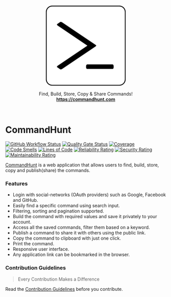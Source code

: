 <p align="center">
  <a href="https://commandhunt.com">
    <img src="https://raw.githubusercontent.com/vivekweb2013/commandhunt/master/frontend/public/logo.svg" width="250">
  </a>

  <p align="center">
    Find, Build, Store, Copy & Share Commands!
    <br>
    <a href="https://commandhunt.com"><strong>https://commandhunt.com</strong></a>
  </p>
</p>
<br>

# CommandHunt

[![GitHub Workflow Status](https://img.shields.io/github/workflow/status/vivekweb2013/commandhunt/Publish%20Packages/master?color=forestgreen)](https://github.com/vivekweb2013/commandhunt/actions?query=branch%3Amaster)
[![Quality Gate Status](https://sonarcloud.io/api/project_badges/measure?project=vivekweb2013_commandhunt&metric=alert_status)](https://sonarcloud.io/dashboard?id=vivekweb2013_commandhunt)
[![Coverage](https://sonarcloud.io/api/project_badges/measure?project=vivekweb2013_commandhunt&metric=coverage)](https://sonarcloud.io/dashboard?id=vivekweb2013_commandhunt)
[![Code Smells](https://sonarcloud.io/api/project_badges/measure?project=vivekweb2013_commandhunt&metric=code_smells)](https://sonarcloud.io/dashboard?id=vivekweb2013_commandhunt)
[![Lines of Code](https://sonarcloud.io/api/project_badges/measure?project=vivekweb2013_commandhunt&metric=ncloc)](https://sonarcloud.io/dashboard?id=vivekweb2013_commandhunt)
[![Reliability Rating](https://sonarcloud.io/api/project_badges/measure?project=vivekweb2013_commandhunt&metric=reliability_rating)](https://sonarcloud.io/dashboard?id=vivekweb2013_commandhunt)
[![Security Rating](https://sonarcloud.io/api/project_badges/measure?project=vivekweb2013_commandhunt&metric=security_rating)](https://sonarcloud.io/dashboard?id=vivekweb2013_commandhunt)
[![Maintainability Rating](https://sonarcloud.io/api/project_badges/measure?project=vivekweb2013_commandhunt&metric=sqale_rating)](https://sonarcloud.io/dashboard?id=vivekweb2013_commandhunt)

[CommandHunt](https://commandhunt.com) is a web application that allows users to find, build, store, copy and publish(share) the commands.

### Features
- Login with social-networks (OAuth providers) such as Google, Facebook and GitHub.
- Easily find a specific command using search input.
- Filtering, sorting and pagination supported.
- Build the command with required values and save it privately to your account.
- Access all the saved commands, filter them based on a keyword.
- Publish a command to share it with others using the public link.
- Copy the command to clipboard with just one click.
- Print the command.
- Responsive user interface.
- Any application link can be bookmarked in the browser.

### Contribution Guidelines
> Every Contribution Makes a Difference

Read the [Contribution Guidelines](CONTRIBUTING.md) before you contribute.

